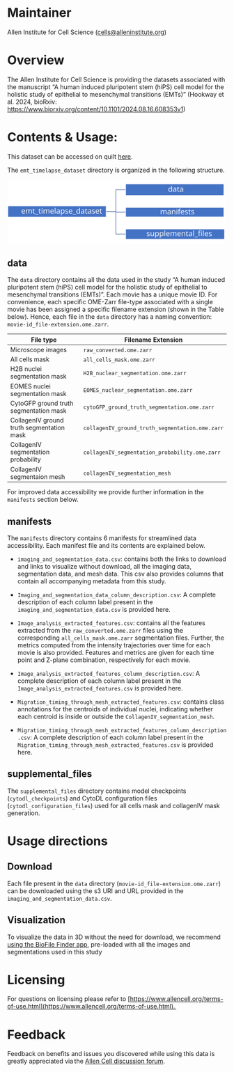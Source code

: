 # Maintainer

Allen Institute for Cell Science ([cells@alleninstitute.org](mailto:cells@alleninstitute.org))

# Overview

The Allen Institute for Cell Science is providing the datasets associated with the manuscript “A human induced pluripotent stem (hiPS) cell model for the holistic study of epithelial to mesenchymal transitions (EMTs)” (Hookway et al. 2024, bioRxiv: https://www.biorxiv.org/content/10.1101/2024.08.16.608353v1)

# Contents & Usage:

This dataset can be accessed on quilt [here](https://open.quiltdata.com/b/allencell/tree/aics/emt_timelapse_dataset/).

The `emt_timelapse_dataset` directory is organized in the following structure.

<img src="https://github.com/AllenCell/EMT_data_analysis/blob/quilt-readme/docs/quilt/dataset_structure.svg" width="500px" />

## data

The `data` directory contains all the data used in the study “A human induced pluripotent stem (hiPS) cell model for the holistic study of epithelial to mesenchymal transitions (EMTs)”. Each movie has a unique movie ID. For convenience, each specific OME-Zarr file-type associated with a single movie has been assigned a specific filename extension (shown in the Table below). Hence, each file in the `data` directory has a naming convention: `movie-id_file-extension.ome.zarr`.

File type | Filename Extension
----------|-----------------
Microscope images | `raw_converted.ome.zarr`
All cells mask | `all_cells_mask.ome.zarr`
H2B nuclei segmentation mask | `H2B_nuclear_segmentation.ome.zarr`
EOMES nuclei segmentation mask | `EOMES_nuclear_segmentation.ome.zarr`
CytoGFP ground truth segmentation mask | `cytoGFP_ground_truth_segmentation.ome.zarr`
CollagenIV ground truth segmentation mask | `collagenIV_ground_truth_segmentation.ome.zarr`
CollagenIV segmentation probability | `collagenIV_segmentation_probability.ome.zarr`
CollagenIV segmentaion mesh | `collagenIV_segmentation_mesh`

For improved data accessibility we provide further information in the `manifests` section below.

## manifests

The `manifests` directory contains 6 manifests for streamlined data accessibility. Each manifest file and its contents are explained below.

* `imaging_and_segmentation_data.csv`: contains both the links to download and links to visualize without download, all the imaging data, segmentation data, and mesh data. This csv also provides columns that contain all accompanying metadata from this study.

* `Imaging_and_segmentation_data_column_description.csv`: A complete description of each column label present in the `imaging_and_segmentation_data.csv` is provided here.

* `Image_analysis_extracted_features.csv`: contains all the features extracted from the `raw_converted.ome.zarr` files using the corresponding `all_cells_mask.ome.zarr` segmentation files. Further, the metrics computed from the intensity trajectories over time for each movie is also provided. Features and metrics are given for each time point and Z-plane combination, respectively for each movie.

* `Image_analysis_extracted_features_column_description.csv`: A complete description of each column label present in the `Image_analysis_extracted_features.csv` is provided here.

* `Migration_timing_through_mesh_extracted_features.csv`: contains class annotations for the centroids of individual nuclei, indicating whether each centroid is inside or outside the `CollagenIV_segmentation_mesh`.

* `Migration_timing_through_mesh_extracted_features_column_description.csv`: A complete description of each column label present in the `Migration_timing_through_mesh_extracted_features.csv` is provided here.


## supplemental_files

The `supplemental_files` directory contains model checkpoints (`cytodl_checkpoints`) and CytoDL configuration files (`cytodl_configuration_files`) used for all cells mask and collagenIV mask generation.

# Usage directions

## Download
Each file present in the `data` directory (`movie-id_file-extension.ome.zarr`) can be downloaded using the s3 URI and URL provided in the `imaging_and_segmentation_data.csv`.

## Visualization
To visualize the data in 3D without the need for download, we recommend [using the BioFile Finder app](https://biofile-finder.allencell.org/app?group=Experimental+Condition&group=Gene&source=%7B%22name%22%3A%22imaging_and_segmentation_data.csv+%288%2F15%2F2024+4%3A26%3A03+PM%29%22%2C%22type%22%3A%22csv%22%2C%22uri%22%3A%22https%3A%2F%2Fallencell.s3.amazonaws.com%2Faics%2Femt_timelapse_dataset%2Fmanifests%2Fimaging_and_segmentation_data.csv%3FversionId%3DWmTjARBNL4rNJhV4N7YFYr2dKHWlCHwc%22%7D&sourceMetadata=%7B%22name%22%3A%22Imaging_and_segmentation_data_column_description.csv+%288%2F15%2F2024+4%3A26%3A02+PM%29%22%2C%22type%22%3A%22csv%22%2C%22uri%22%3A%22https%3A%2F%2Fallencell.s3.amazonaws.com%2Faics%2Femt_timelapse_dataset%2Fmanifests%2FImaging_and_segmentation_data_column_description.csv%3FversionId%3D.bmbr.UUT06F9nupeuwxVBYuTMyKyYu6%22%7D), pre-loaded with all the images and segmentations used in this study

# Licensing
For questions on licensing please refer to [https://www.allencell.org/terms-of-use.html](https://www.allencell.org/terms-of-use.html). 

# Feedback
Feedback on benefits and issues you discovered while using this data is greatly appreciated via the [Allen Cell discussion forum](https://forum.allencell.org/).
